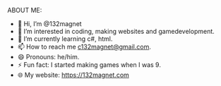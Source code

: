 ABOUT ME:

- 👋 Hi, I’m @132magnet
- 👀 I’m interested in coding, making websites and gamedevelopment.
- 🌱 I’m currently learning c#, html.
- 📫 How to reach me c132magnet@gmail.com.
- 😄 Pronouns: he/him.
- ⚡ Fun fact: I started making games when I was 9.
- 🌐 My website: https://132magnet.com
